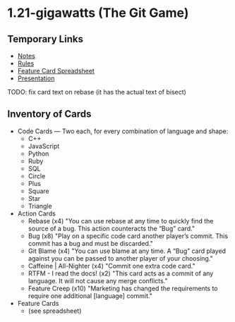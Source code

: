 # 1.21-gigawatts (The Git Game)


## Temporary Links

- [Notes](https://docs.google.com/a/elementaltechnologies.com/document/d/1fmAEsnFNizW7_NHXXLiRp4l0VyQpGWPvsFCAZzsrBCM/edit)
- [Rules](https://docs.google.com/a/elementaltechnologies.com/document/d/1un28PxXGdCHih5cI_m1a5xPwBJrTAXLN3qvdmOEkwoA/edit)
- [Feature Card Spreadsheet](https://docs.google.com/a/elementaltechnologies.com/spreadsheet/ccc?key=0AsDelZZ75dXvdFFVV2lRV3hQTGtoRWcwMHFqVHY5NVE&usp=sharing#gid=0)
- [Presentation](https://docs.google.com/a/elementaltechnologies.com/presentation/d/1tfpYc7mlG5RjarU2N7eCieb4zkBnLDMcqhZXxr6Dj-M/edit?usp=sharing)

TODO: fix card text on rebase (it has the actual text of bisect)

## Inventory of Cards

- Code Cards — Two each, for every combination of language and shape:
    - C++
    - JavaScript
    - Python
    - Ruby
    - SQL
    - Circle
    - Plus
    - Square
    - Star
    - Triangle
- Action Cards
    - Rebase (x4) "You can use rebase at any time to quickly find the source of a bug. This action counteracts the “Bug” card."
    - Bug (x8) "Play on a specific code card another player’s commit. This commit has a bug and must be discarded."
    - Git Blame (x4) "You can use blame at any time. A “Bug” card played against you can be passed to another player of your choosing."
    - Caffeine | All-Nighter (x4) "Commit one extra code card."
    - RTFM - I read the docs! (x2) "This card acts as a commit of any language. It will not cause any merge conflicts."
    - Feature Creep (x10) "Marketing has changed the requirements to require one additional [language] commit."
- Feature Cards
    - (see spreadsheet)


